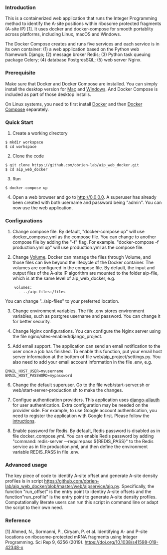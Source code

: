 
### Introduction

This is a containerized web application that runs the Integer Programming method to identify the A-site positions within ribosome protected fragments (A-site IP) [1]. It uses docker and docker-compose for smooth portablity across platforms, including Linux, macOS and Windows. 

The Docker Compose creates and runs five services and each service is in its own container: (1) a web application based on the Python web framework Django; (2) message broker Redis; (3) Python task queuing package Celery; (4) database PostgresSQL; (5) web server Nginx.

### Prerequisite

Make sure that Docker and Docker Compose are installed. You can simply install the desktop version for [Mac](https://docs.docker.com/docker-for-mac/install/) and [Windows](https://docs.docker.com/docker-for-windows/install/). And Docker Compose is included as part of those desktop installs. 

On Linux systems, you need to first install [Docker](https://docs.docker.com/install/) and then [Docker Compose](https://docs.docker.com/compose/install/) separately.

### Quick Start

1. Create a working directory

```
$ mkdir workspace
$ cd workspace

```

2. Clone the code

```
$ git clone https://github.com/obrien-lab/aip_web_docker.git
$ cd aip_web_docker

```

3. Run

```
$ docker-compose up

```

4. Open a web browser and go to http://0.0.0.0. A superuser has already been created with both username and password being "admin". You can now use the web application.


### Configurations

1. Change compose file. By default, "docker-compose up" will use docker_compose.yml as the compose file. You can change to another compose file by adding the "-f" flag. For example. "docker-compose -f production.yml up" will use production.yml as the compose file. 

2. Change [Volume](https://docs.docker.com/storage/volumes/). Docker can manage the files through Volume, and those files can live beyond the lifecycle of the Docker container. The volumes are configured in the compose file. By default, the input and output files of the A-site IP algorithm are mounted to the folder aip-file, which is at the same level of aip_web_docker, e.g.

```
    volumes:
      - ../aip-files:/files

```
You can change "../aip-files" to your preferred location. 


3. Change environment variables. The file .env stores environment variables, such as postgres username and password. You can change it for better security.

4. Change Nginx configurations. You can configure the Nginx server using the file nginx/sites-enabled/django_project. 

5. Add email support. The application can send an email notification to the user once a job has finished. To enable this function, put your email host server information at the bottom of file web/aip_project/settings.py. You also need to add your email account information in the file .env, e.g.

```
EMAIL_HOST_USER=myusername
EMAIL_HOST_PASSWORD=mypassword

```

6. Change the default superuser. Go to the file web/start-server.sh or web/start-server-production.sh to make the changes.

7. Configue authentication providers. This application uses [django-allauth](https://django-allauth.readthedocs.io/en/latest/) for user authentication. Extra configuration may be needed on the provider side. For example, to use Google account authentication, you need to register the application with Google first. Please follow the [intructions](https://django-allauth.readthedocs.io/en/latest/providers.html).

8. Enable password for Redis. By default, Redis password is disabled as in file docker_compose.yml. You can enable Redis password by adding "command: redis-server --requirepass ${REDIS_PASS}" to the Redis service as in file production.yml, and then define the environment variable REDIS_PASS in file .env.

### Advanced usage
The key piece of code to identify A-site offset and generate A-site density profiles is in script https://github.com/obrien-lab/aip_web_docker/blob/master/web/aipservice/aip.py. Specifically, the function "run_offset" is the entry point to identiry A-site offsets and the function"run_profile" is the entry point to generate A-site density profiles. Computationally literate users can run this script in command line or adapt the script to their own need. 

### Reference
[1] Ahmed, N., Sormanni, P., Ciryam, P. et al. Identifying A- and P-site locations on ribosome-protected mRNA fragments using Integer Programming. Sci Rep 9, 6256 (2019). https://doi.org/10.1038/s41598-019-42348-x



